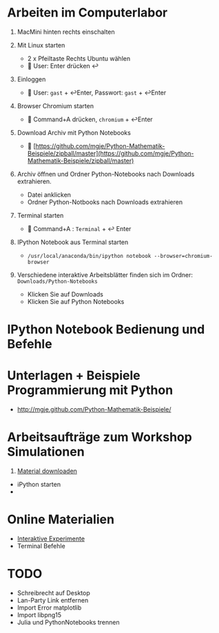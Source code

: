 Arbeiten im Computerlabor
=========================
1. MacMini hinten rechts einschalten
1. Mit Linux starten
	- 2 x Pfeiltaste Rechts Ubuntu wählen
	-  :bust_in_silhouette: User: Enter drücken :leftwards_arrow_with_hook:
1. Einloggen 
	- :bust_in_silhouette: User: ```gast``` + :leftwards_arrow_with_hook:Enter,  Passwort: ```gast``` + :leftwards_arrow_with_hook:Enter
1. Browser Chromium starten
	- :symbols: Command+A drücken,  ```chromium``` + :leftwards_arrow_with_hook:Enter
1. Download Archiv mit Python Notebooks
	- :page_with_curl: [https://github.com/mgje/Python-Mathematik-Beispiele/zipball/master](https://github.com/mgje/Python-Mathematik-Beispiele/zipball/master)	
1. Archiv öffnen und Ordner Python-Notebooks nach Downloads extrahieren.
	- Datei anklicken
	- Ordner Python-Notbooks nach Downloads extrahieren
1. Terminal starten
	- :symbols: Command+A : ```Terminal``` + :leftwards_arrow_with_hook: Enter

1. IPython Notebook aus Terminal starten
	- ```/usr/local/anaconda/bin/ipython notebook --browser=chromium-browser``` 

1. Verschiedene interaktive Arbeitsblätter finden sich im Ordner: ```Downloads/Python-Notebooks```
	- Klicken Sie auf Downloads
	- Klicken Sie auf Python Notebooks

IPython Notebook Bedienung und Befehle
======================================



Unterlagen + Beispiele Programmierung mit Python 
================================================

- http://mgje.github.com/Python-Mathematik-Beispiele/


Arbeitsaufträge zum Workshop Simulationen
=========================================

1. [Material downloaden](https://github.com/mgje/Python-Mathematik-Beispiele/zipball/master/)
-  iPython starten
-  




Online Materialien
==================
- [Interaktive Experimente](http://mgje.github.io/Interaktive_Experimente/)
- Terminal Befehle


TODO
====
- Schreibrecht auf Desktop
- Lan-Party Link entfernen
- Import Error matplotlib
- Import libpng15
- Julia und PythonNotebooks trennen
